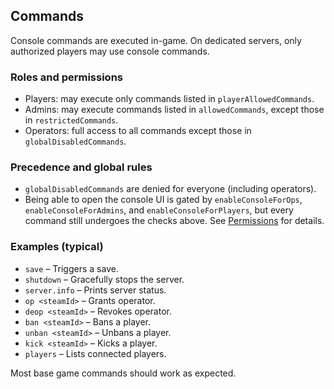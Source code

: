 ## Commands

Console commands are executed in-game. On dedicated servers, only authorized players may use console commands.

### Roles and permissions
- Players: may execute only commands listed in `playerAllowedCommands`.
- Admins: may execute commands listed in `allowedCommands`, except those in `restrictedCommands`.
- Operators: full access to all commands except those in `globalDisabledCommands`.

### Precedence and global rules
- `globalDisabledCommands` are denied for everyone (including operators).
- Being able to open the console UI is gated by `enableConsoleForOps`, `enableConsoleForAdmins`, and `enableConsoleForPlayers`, but every command still undergoes the checks above. See [Permissions](configuration/permissions.md) for details.

### Examples (typical)
- `save` – Triggers a save.
- `shutdown` – Gracefully stops the server.
- `server.info` – Prints server status.
- `op <steamId>` – Grants operator.
- `deop <steamId>` – Revokes operator.
- `ban <steamId>` – Bans a player.
- `unban <steamId>` – Unbans a player.
- `kick <steamId>` – Kicks a player.
- `players` – Lists connected players.

Most base game commands should work as expected.


